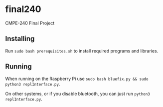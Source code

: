 # final240
CMPE-240 Final Project

## Installing
Run `sudo bash prerequisites.sh` to install required programs and libraries.

## Running 
When running on the Raspberry Pi use `sudo bash bluefix.py && sudo python3 replInterface.py`.

On other systems, or if you disable bluetooth, you can just run `python3 replInterface.py`.
